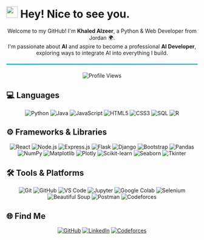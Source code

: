 <h1>
  <img src="https://emojis.slackmojis.com/emojis/images/1531849430/4246/blob-sunglasses.gif?1531849430" width="30"/> 
  Hey! Nice to see you.
</h1>

<p align="center">
  Welcome to my GitHub! I'm <b>Khaled Alzeer</b>, a Python & Web Developer from Jordan 🌍.<br/>
  I'm passionate about <b>AI</b> and aspire to become a professional <b>AI Developer</b>, exploring ways to integrate AI into everything I build.
</p>

<hr style="border: 1px solid #00bfff; background: linear-gradient(to right, #00bfff, #ff7f50); margin: 20px 0;" />

<p align="center">
  <img src="https://komarev.com/ghpvc/?username=khaledAlzeer&style=flat-square&color=blue" alt="Profile Views" />
</p>

<h2>💻 Languages</h2>
<p align="center">
  <img alt="Python" src="https://img.shields.io/badge/-Python-3776AB?style=for-the-badge&logo=python&logoColor=white"/>
  <img alt="Java" src="https://img.shields.io/badge/-Java-007396?style=for-the-badge&logo=java&logoColor=white"/>
  <img alt="JavaScript" src="https://img.shields.io/badge/-JavaScript-F7DF1E?style=for-the-badge&logo=javascript&logoColor=black"/>
  <img alt="HTML5" src="https://img.shields.io/badge/-HTML5-E34F26?style=for-the-badge&logo=html5&logoColor=white"/>
  <img alt="CSS3" src="https://img.shields.io/badge/-CSS3-1572B6?style=for-the-badge&logo=css3&logoColor=white"/>
  <img alt="SQL" src="https://img.shields.io/badge/-SQL-4479A1?style=for-the-badge&logo=mysql&logoColor=white"/>
  <img alt="R" src="https://img.shields.io/badge/-R-276DC3?style=for-the-badge&logo=r&logoColor=white"/>
</p>

<h2>⚙️ Frameworks & Libraries</h2>
<p align="center">
  <img alt="React" src="https://img.shields.io/badge/-React-61DAFB?style=for-the-badge&logo=react&logoColor=black"/>
  <img alt="Node.js" src="https://img.shields.io/badge/-Node.js-43853d?style=for-the-badge&logo=node.js&logoColor=white"/>
  <img alt="Express.js" src="https://img.shields.io/badge/-Express.js-000000?style=for-the-badge&logo=express&logoColor=white"/>
  <img alt="Flask" src="https://img.shields.io/badge/-Flask-000000?style=for-the-badge&logo=flask&logoColor=white"/>
  <img alt="Django" src="https://img.shields.io/badge/-Django-092E20?style=for-the-badge&logo=django&logoColor=white"/>
  <img alt="Bootstrap" src="https://img.shields.io/badge/-Bootstrap-7952B3?style=for-the-badge&logo=bootstrap&logoColor=white"/>
  <img alt="Pandas" src="https://img.shields.io/badge/-Pandas-150458?style=for-the-badge&logo=pandas&logoColor=white"/>
  <img alt="NumPy" src="https://img.shields.io/badge/-NumPy-013243?style=for-the-badge&logo=numpy&logoColor=white"/>
  <img alt="Matplotlib" src="https://img.shields.io/badge/-Matplotlib-11557C?style=for-the-badge&logo=matplotlib&logoColor=white"/>
  <img alt="Plotly" src="https://img.shields.io/badge/-Plotly-3F4F75?style=for-the-badge&logo=plotly&logoColor=white"/>
  <img alt="Scikit-learn" src="https://img.shields.io/badge/-Scikit--Learn-F7931E?style=for-the-badge&logo=scikit-learn&logoColor=white"/>
  <img alt="Seaborn" src="https://img.shields.io/badge/-Seaborn-4BACC6?style=for-the-badge"/>
  <img alt="Tkinter" src="https://img.shields.io/badge/-Tkinter-FF6F61?style=for-the-badge"/>
</p>

<h2>🛠 Tools & Platforms</h2>
<p align="center">
  <img alt="Git" src="https://img.shields.io/badge/-Git-F05032?style=for-the-badge&logo=git&logoColor=white"/>
  <img alt="GitHub" src="https://img.shields.io/badge/-GitHub-181717?style=for-the-badge&logo=github&logoColor=white"/>
  <img alt="VS Code" src="https://img.shields.io/badge/-VS_Code-007ACC?style=for-the-badge&logo=visual-studio-code&logoColor=white"/>
  <img alt="Jupyter" src="https://img.shields.io/badge/-Jupyter-F37626?style=for-the-badge&logo=jupyter&logoColor=white"/>
  <img alt="Google Colab" src="https://img.shields.io/badge/-Google_Colab-F9AB00?style=for-the-badge&logo=googlecolab&logoColor=white"/>
  <img alt="Selenium" src="https://img.shields.io/badge/-Selenium-43B02A?style=for-the-badge&logo=selenium&logoColor=white"/>
  <img alt="Beautiful Soup" src="https://img.shields.io/badge/-Beautiful_Soup-FF6F61?style=for-the-badge"/>
  <img alt="Postman" src="https://img.shields.io/badge/-Postman-FF6C37?style=for-the-badge&logo=postman&logoColor=white"/>
  <img alt="Codeforces" src="https://img.shields.io/badge/-Codeforces-1f2833?style=for-the-badge&logo=codeforces&logoColor=white"/>
</p>

<h2>🌐 Find Me</h2>
<p align="center">
  <a href="https://github.com/khaledAlzeer" target="_blank"><img alt="GitHub" src="https://img.shields.io/badge/GitHub-%2312100E.svg?&style=for-the-badge&logo=Github&logoColor=white" /></a>
  <a href="https://linkedin.com/in/khaled-alzeer-60787b322" target="_blank"><img alt="LinkedIn" src="https://img.shields.io/badge/LinkedIn-%230077B5.svg?&style=for-the-badge&logo=linkedin&logoColor=white" /></a>
  <a href="https://codeforces.com/profile/Khaled_Alzeer05" target="_blank"><img alt="Codeforces" src="https://img.shields.io/badge/Codeforces-1f1f1f?style=for-the-badge&logo=codeforces&logoColor=white" /></a>
</p>
